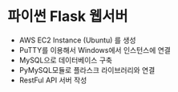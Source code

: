 
# 파이썬 Flask 웹서버
- AWS EC2 Instance (Ubuntu) 를 생성
- PuTTY를 이용해서  Windows에서 인스턴스에 연결
- MySQL으로 데이터베이스 구축
- PyMySQL모듈로 플라스크 라이브러리와 연결
- RestFul API 서버 작성
<br>
